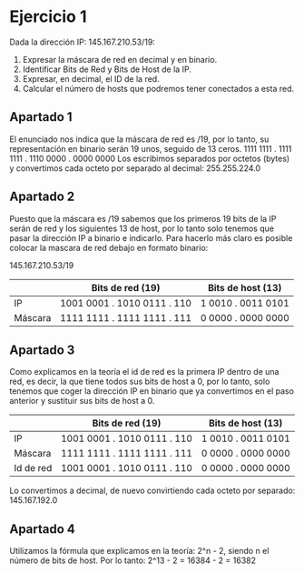 # Ejercicio 1
Dada la dirección IP: 145.167.210.53/19:
1. Expresar la máscara de red en decimal y en binario.
2. Identificar Bits de Red y Bits de Host de la IP.
3. Expresar, en decimal, el ID de la red.
4. Calcular el número de hosts que podremos tener conectados a esta red.
## Apartado 1
El enunciado nos indica que la máscara de red es /19, por lo tanto, su representación en binario serán 19 unos, seguido de 13 ceros.
1111 1111 . 1111 1111 . 1110 0000 . 0000 0000
Los escribimos separados por octetos (bytes) y convertimos cada octeto por separado al decimal:
255.255.224.0
## Apartado 2
Puesto que la máscara es /19 sabemos que los primeros 19 bits de la IP serán de red y los siguientes 13 de host, por lo tanto solo tenemos que pasar la dirección IP a binario e indicarlo. Para hacerlo más claro es posible colocar la mascara de red debajo en formato binario:

145.167.210.53/19

|         | Bits de red (19)            | Bits de host (13)  |
|---------|-----------------------------|--------------------|
| IP      | 1001 0001 . 1010 0111 . 110 | 1 0010 . 0011 0101 |
| Máscara | 1111 1111 . 1111 1111 . 111 | 0 0000 . 0000 0000 |
## Apartado 3
Como explicamos en la teoría el id de red es la primera IP dentro de una red, es decir, la que tiene todos sus bits de host a 0, por lo tanto, solo tenemos que coger la dirección IP en binario que ya convertimos en el paso anterior y sustituir sus bits de host a 0.

|           | Bits de red (19)            | Bits de host (13)  |
| --------- | --------------------------- | ------------------ |
| IP        | 1001 0001 . 1010 0111 . 110 | 1 0010 . 0011 0101 |
| Máscara   | 1111 1111 . 1111 1111 . 111 | 0 0000 . 0000 0000 |
| Id de red | 1001 0001 . 1010 0111 . 110 | 0 0000 . 0000 0000 |

Lo convertimos a decimal, de nuevo convirtiendo cada octeto por separado:
145.167.192.0
## Apartado 4
Utilizamos la fórmula que explicamos en la teoría: 2^n - 2, siendo n el número de bits de host. Por lo tanto: 2^13 - 2 = 16384 - 2 = 16382